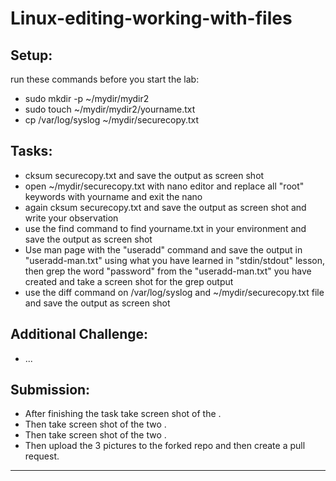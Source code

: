 # Linux-editing-working-with-files


## Setup:

run these commands before you start the lab:
- sudo mkdir -p  ~/mydir/mydir2
- sudo touch  ~/mydir/mydir2/yourname.txt
- cp /var/log/syslog   ~/mydir/securecopy.txt 

## Tasks:

- cksum securecopy.txt and save the output as screen shot
- open  ~/mydir/securecopy.txt with nano editor and replace all "root" keywords with yourname and exit the nano
- again cksum securecopy.txt and save the output as screen shot and write your observation
- use the find command to find yourname.txt in your environment and save the output as screen shot 
- Use man page with the "useradd" command and save the output in "useradd-man.txt" using what you have learned in "stdin/stdout" lesson, then grep the word "password" from the "useradd-man.txt" you have created and take a screen shot for the grep output   
- use the diff command on /var/log/syslog and ~/mydir/securecopy.txt  file and save the output as screen shot

## Additional Challenge:

- ...

## Submission:

- After finishing the task take screen shot of the  .
- Then take screen shot of the two .
- Then take screen shot of the two .
- Then upload the 3 pictures to the forked repo and then create a pull request.

----------------------------------------------------------------


